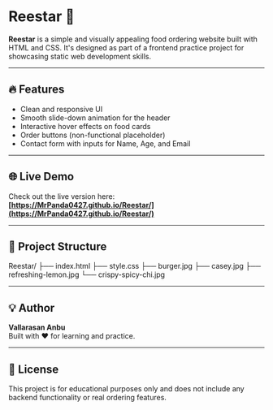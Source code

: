 # Reestar 🍔

**Reestar** is a simple and visually appealing food ordering website built with HTML and CSS. It's designed as part of a frontend practice project for showcasing static web development skills.

---

## 🔥 Features

- Clean and responsive UI
- Smooth slide-down animation for the header
- Interactive hover effects on food cards
- Order buttons (non-functional placeholder)
- Contact form with inputs for Name, Age, and Email

---

## 🌐 Live Demo

Check out the live version here:  
**[https://MrPanda0427.github.io/Reestar/](https://MrPanda0427.github.io/Reestar/)**  

---

## 📁 Project Structure

Reestar/
├── index.html
├── style.css
├── burger.jpg
├── casey.jpg
├── refreshing-lemon.jpg
└── crispy-spicy-chi.jpg

---

## 💡 Author

**Vallarasan Anbu**  
Built with ❤️ for learning and practice.

---

## 📜 License

This project is for educational purposes only and does not include any backend functionality or real ordering features.
